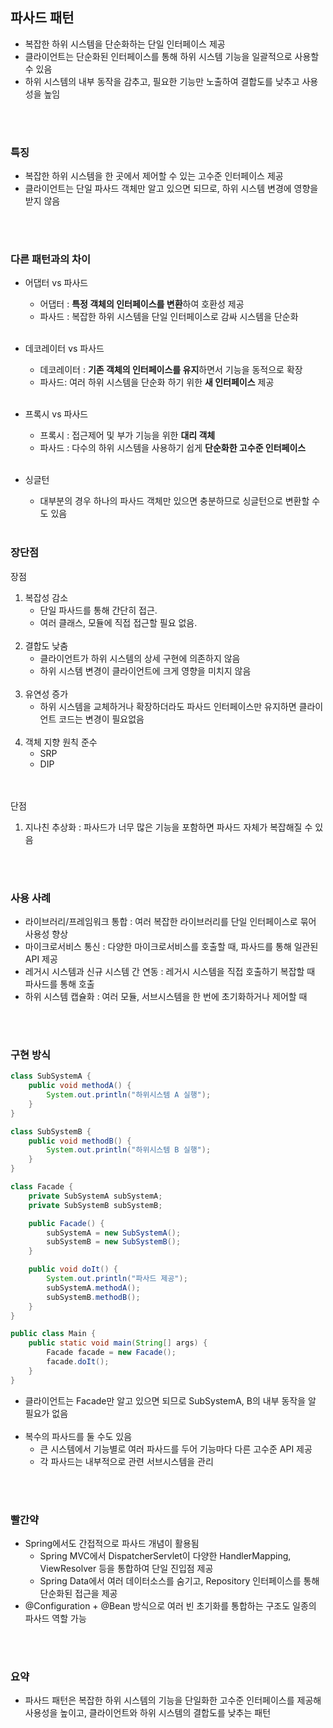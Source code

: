 ## 파사드 패턴
- 복잡한 하위 시스템을 단순화하는 단일 인터페이스 제공
- 클라이언트는 단순화된 인터페이스를 통해 하위 시스템 기능을 일괄적으로 사용할 수 있음
- 하위 시스템의 내부 동작을 감추고, 필요한 기능만 노출하여 결합도를 낮추고 사용성을 높임

</br></br>

### 특징
- 복잡한 하위 시스템을 한 곳에서 제어할 수 있는 고수준 인터페이스 제공
- 클라이언트는 단일 파사드 객체만 알고 있으면 되므로, 하위 시스템 변경에 영향을 받지 않음

</br></br>

### 다른 패턴과의 차이
- 어댑터 vs 파사드
  - 어댑터 : **특정 객체의 인터페이스를 변환**하여 호환성 제공
  - 파사드 : 복잡한 하위 시스템을 단일 인터페이스로 감싸 시스템을 단순화 </br></br>

- 데코레이터 vs 파사드
  - 데코레이터 : **기존 객체의 인터페이스를 유지**하면서 기능을 동적으로 확장
  - 파사드: 여러 하위 시스템을 단순화 하기 위한 **새 인터페이스** 제공</br></br>

- 프록시 vs 파사드
  - 프록시 : 접근제어 및 부가 기능을 위한 **대리 객체** 
  - 파사드 : 다수의 하위 시스템을 사용하기 쉽게 **단순화한 고수준 인터페이스**</br></br>

- 싱글턴
  - 대부분의 경우 하나의 파사드 객체만 있으면 충분하므로 싱글턴으로 변환할 수도 있음</br></br>

### 장단점
장점
1. 복잡성 감소 
   - 단일 파사드를 통해 간단히 접근.  
   - 여러 클래스, 모듈에 직접 접근할 필요 없음.  </br></br>
2. 결합도 낮춤
   - 클라이언트가 하위 시스템의 상세 구현에 의존하지 않음
   - 하위 시스템 변경이 클라이언트에 크게 영향을 미치지 않음 </br></br>
3. 유연성 증가
   - 하위 시스템을 교체하거나 확장하더라도 파사드 인터페이스만 유지하면 클라이언트 코드는 변경이 필요없음
     </br></br>
4. 객체 지향 원칙 준수
   - SRP
   - DIP

</br></br>
단점
1. 지나친 추상화 : 파사드가 너무 많은 기능을 포함하면 파사드 자체가 복잡해질 수 있음 

</br></br>

### 사용 사례
- 라이브러리/프레임워크 통합 : 여러 복잡한 라이브러리를 단일 인터페이스로 묶어 사용성 향상
- 마이크로서비스 통신 : 다양한 마이크로서비스를 호출할 때, 파사드를 통해 일관된 API 제공
- 레거시 시스템과 신규 시스템 간 연동 : 레거시 시스템을 직접 호출하기 복잡할 때 파사드를 통해 호출
- 하위 시스템 캡슐화 : 여러 모듈, 서브시스템을 한 번에 초기화하거나 제어할 때

</br></br>

### 구현 방식
```java
class SubSystemA {
	public void methodA() {
		System.out.println("하위시스템 A 실행");
	}
}

class SubSystemB {
	public void methodB() {
		System.out.println("하위시스템 B 실행");
	}
}

class Facade {
	private SubSystemA subSystemA;
	private SubSystemB subSystemB;

	public Facade() {
		subSystemA = new SubSystemA();
		subSystemB = new SubSystemB();
	}

	public void doIt() {
		System.out.println("파사드 제공");
		subSystemA.methodA();
		subSystemB.methodB();
	}
}

public class Main {
	public static void main(String[] args) {
		Facade facade = new Facade();
		facade.doIt();
	}
}
```

- 클라이언트는 Facade만 알고 있으면 되므로 SubSystemA, B의 내부 동작을 알 필요가 없음
  </br></br>
- 복수의 파사드를 둘 수도 있음
  - 큰 시스템에서 기능별로 여러 파사드를 두어 기능마다 다른 고수준 API 제공
  - 각 파사드는 내부적으로 관련 서브시스템을 관리

</br></br>

### 빨간약
- Spring에서도 간접적으로 파사드 개념이 활용됨
  - Spring MVC에서 DispatcherServlet이 다양한 HandlerMapping, ViewResolver 등을 통합하여 단일 진입점 제공
  - Spring Data에서 여러 데이터소스를 숨기고, Repository 인터페이스를 통해 단순화된 접근을 제공
- @Configuration + @Bean 방식으로 여러 빈 초기화를 통합하는 구조도 일종의 파사드 역할 가능

</br></br>

### 요약
- 파사드 패턴은 복잡한 하위 시스템의 기능을 단일화한 고수준 인터페이스를 제공해 사용성을 높이고, 클라이언트와 하위 시스템의 결합도를 낮추는 패턴

</br></br>